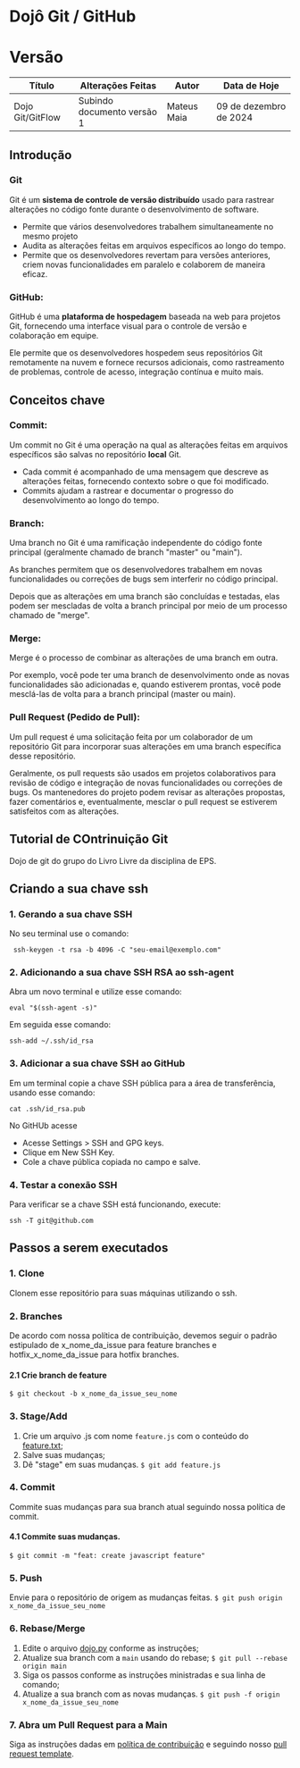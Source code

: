 # Dojô Git / GitHub

# Versão

| **Título**        | **Alterações Feitas**                         | **Autor**  | **Data de Hoje**       |
|-------------------|-----------------------------------------------| -----------| ---------------        |
| Dojo Git/GitFlow    | Subindo documento versão 1                    | Mateus Maia | 09 de dezembro de 2024 |

## Introdução

### Git
Git é um **sistema de controle de versão distribuído** usado para rastrear alterações no código fonte durante o desenvolvimento de software.
- Permite que vários desenvolvedores trabalhem simultaneamente no mesmo projeto
- Audita as alterações feitas em arquivos específicos ao longo do tempo.
- Permite que os desenvolvedores revertam para versões anteriores, criem novas funcionalidades em paralelo e colaborem de maneira eficaz.

### GitHub:
GitHub é uma **plataforma de hospedagem** baseada na web para projetos Git, fornecendo uma interface visual para o controle de versão e colaboração em equipe.

Ele permite que os desenvolvedores hospedem seus repositórios Git remotamente na nuvem e fornece recursos adicionais, como rastreamento de problemas, controle de acesso, integração contínua e muito mais.

## Conceitos chave

### Commit:
Um commit no Git é uma operação na qual as alterações feitas em arquivos específicos são salvas no repositório **local** Git.
- Cada commit é acompanhado de uma mensagem que descreve as alterações feitas, fornecendo contexto sobre o que foi modificado.
- Commits ajudam a rastrear e documentar o progresso do desenvolvimento ao longo do tempo.

### Branch:
Uma branch no Git é uma ramificação independente do código fonte principal (geralmente chamado de branch "master" ou "main").

As branches permitem que os desenvolvedores trabalhem em novas funcionalidades ou correções de bugs sem interferir no código principal.

Depois que as alterações em uma branch são concluídas e testadas, elas podem ser mescladas de volta a branch principal por meio de um processo chamado de "merge".

### Merge:
Merge é o processo de combinar as alterações de uma branch em outra.

Por exemplo, você pode ter uma branch de desenvolvimento onde as novas funcionalidades são adicionadas e, quando estiverem prontas, você pode mesclá-las de volta para a branch principal (master ou main).

### Pull Request (Pedido de Pull):
Um pull request é uma solicitação feita por um colaborador de um repositório Git para incorporar suas alterações em uma branch específica desse repositório.

Geralmente, os pull requests são usados em projetos colaborativos para revisão de código e integração de novas funcionalidades ou correções de bugs. Os mantenedores do projeto podem revisar as alterações propostas, fazer comentários e, eventualmente, mesclar o pull request se estiverem satisfeitos com as alterações.

## Tutorial de COntrinuição Git

Dojo de git do grupo do Livro Livre da disciplina de EPS.

## Criando a sua chave ssh

### 1. Gerando a sua chave SSH

No seu terminal use o comando:

``` ssh-keygen -t rsa -b 4096 -C "seu-email@exemplo.com"```

### 2. Adicionando a sua chave SSH RSA ao ssh-agent

Abra um novo terminal e utilize esse comando:

```eval "$(ssh-agent -s)"```

Em seguida esse comando:

```ssh-add ~/.ssh/id_rsa```

### 3. Adicionar a sua chave SSH ao GitHub

Em um terminal copie a chave SSH pública para a área de transferência, usando esse comando:

```cat .ssh/id_rsa.pub```

No GitHUb acesse 
- Acesse Settings > SSH and GPG keys.
- Clique em New SSH Key.
- Cole a chave pública copiada no campo e salve.

### 4. Testar a conexão SSH

Para verificar se a chave SSH está funcionando, execute:

``` ssh -T git@github.com  ``` 

## Passos a serem executados

### 1. Clone
Clonem esse repositório para suas máquinas utilizando o ssh.  

### 2. Branches

De acordo com nossa política de contribuição, devemos seguir o padrão estipulado de x_nome_da_issue para feature branches e hotfix_x_nome_da_issue para hotfix branches.

#### 2.1 Crie branch de feature
```$ git checkout -b x_nome_da_issue_seu_nome```

### 3. Stage/Add
1. Crie um arquivo .js com nome `feature.js` com o conteúdo do [feature.txt](feature.txt);
2. Salve suas mudanças;
3. Dê "stage" em suas mudanças. ```$ git add feature.js```

### 4. Commit
Commite suas mudanças para sua branch atual seguindo nossa política de commit.
#### 4.1 Commite suas mudanças.
```$ git commit -m "feat: create javascript feature"```

### 5. Push
Envie para o repositório de origem as mudanças feitas.
```$ git push origin x_nome_da_issue_seu_nome```

### 6. Rebase/Merge
1. Edite o arquivo [dojo.py](dojo.py) conforme as instruções;
2. Atualize sua branch com a `main` usando do rebase; ```$ git pull --rebase origin main```
3. Siga os passos conforme as instruções ministradas e sua linha de comando;
4. Atualize a sua branch com as novas mudanças. ```$ git push -f origin x_nome_da_issue_seu_nome```

### 7. Abra um Pull Request para a Main
Siga as instruções dadas em [política de contribuição](https://github.com/fga-eps-mds/EPS-2020-2-G1/blob/main/CONTRIBUTING.md) e seguindo nosso [pull request template](https://github.com/fga-eps-mds/EPS-2020-2-G1/blob/main/.github/pull_request_template.md).